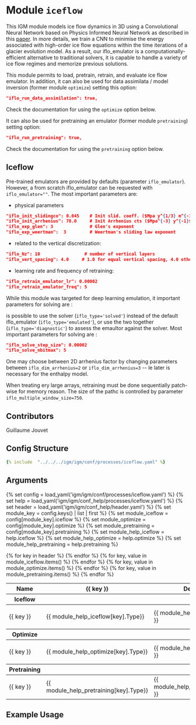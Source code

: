 # Module `iceflow`

This IGM module models ice flow dynamics in 3D using a Convolutional Neural Network based on Physics Informed Neural Network as described in this [paper](https://eartharxiv.org/repository/view/5335/). In more details, we train a CNN to minimise the energy associated with high-order ice flow equations within the time iterations of a glacier evolution model. As a result, our iflo_emulator is a computationally-efficient alternative to traditional solvers, it is capable to handle a variety of ice flow regimes and memorize previous solutions.

This module permits to load, pretrain, retrain, and evaluate ice flow emulator. In addition, it can also be used for data assimilata / model inversion (former module `optimize`) setting this option:
```json 
"iflo_run_data_assimilation": true,
```
Check the documentation for using the `optimize` option below.


It can also be used for pretraining an emulator (former module `pretraining`) setting option: 
```json 
"iflo_run_pretraining": true,
```
Check the documentation for using the `pretraining` option below.

## Iceflow



Pre-trained emulators are provided by defaults (parameter `iflo_emulator`). However, a from scratch iflo_emulator can be requested with `iflo_emulator=""`. The most important parameters are:

- physical parameters 

```json 
"iflo_init_slidingco": 0.045    # Init slid. coeff. ($Mpa y^{1/3} m^{-1/3}$)
"iflo_init_arrhenius": 78.0     # Init Arrhenius cts ($Mpa^{-3} y^{-1}$)
"iflo_exp_glen": 3              # Glen's exponent
"iflo_exp_weertman":  3         # Weertman's sliding law exponent
```

- related to the vertical discretization:

```json 
"iflo_Nz": 10                 # number of vertical layers
"iflo_vert_spacing": 4.0     # 1.0 for equal vertical spacing, 4.0 otherwise
```

- learning rate and frequency of retraining:

```json 
"iflo_retrain_emulator_lr": 0.00002 
"iflo_retrain_emulator_freq": 5     
```

While this module was targeted for deep learning emulation, it important parameters for solving are :

is possible to
use the solver (`iflo_type='solved'`) instead of the default iflo_emulator (`iflo_type='emulated'`), or use the two together (`iflo_type='diagnostic'`) to assess the emaultor against the solver. Most important parameters for solving are :

```json 
"iflo_solve_step_size": 0.00002 
"iflo_solve_nbitmax": 5     
```

One may choose between 2D arrhenius factor by changing parameters between `iflo_dim_arrhenius=2` or `iflo_dim_arrhenius=3` -- le later is necessary for the enthalpy model.

When treating ery large arrays, retraining must be done sequentially patch-wise for memory reason. The size of the pathc is controlled by parameter `iflo_multiple_window_size=750`.

## Contributors

Guillaume Jouvet

## Config Structure  
~~~yaml
{% include  "../../../igm/igm/conf/processes/iceflow.yaml" %}
~~~

## Arguments
{% set config = load_yaml('igm/igm/conf/processes/iceflow.yaml') %}
{% set help = load_yaml('igm/igm/conf_help/processes/iceflow.yaml') %}
{% set header = load_yaml('igm/igm/conf_help/header.yaml') %}
{% set module_key = config.keys() | list | first %}
{% set module_iceflow = config[module_key].iceflow %}
{% set module_optimize = config[module_key].optimize %}
{% set module_pretraining = config[module_key].pretraining %}
{% set module_help_iceflow = help.iceflow %}
{% set module_help_optimize = help.optimize %}
{% set module_help_pretraining = help.pretraining %}

<table>
  <thead>
    <tr>
      <th>Name</th>
      {% for key in header %}
      <th>{{ key }}</th>
      {% endfor %}
      <th>Default Value</th>
    </tr>
  </thead>
  <th>Iceflow</th>
  <tbody>
    {% for key, value in module_iceflow.items() %}
    <tr>
      <td>{{ key }}</td>
      <td><span class={{module_help_iceflow[key].Type}}_table>{{ module_help_iceflow[key].Type}}</span></td>
      <!-- <td>{{ module_help_iceflow[key].Units}}</td> -->
      <td><span class="math">{{ module_help_iceflow[key].Units }}</span></td>
      <td>{{ module_help_iceflow[key].Description}}</td>
      <td>{{ value }}</td>
    </tr>
    {% endfor %}
  </tbody>
  <th>Optimize</th>
  <tbody>
    {% for key, value in module_optimize.items() %}
    <tr>
      <td>{{ key }}</td>
      <td>{{ module_help_optimize[key].Type}}</td>
      <!-- <td>{{ module_help_optimize[key].Units}}</td> -->
      <td><span class="math">{{ module_help_optimize[key].Units }}</span></td>
      <td>{{ module_help_optimize[key].Description}}</td>
      <td>{{ value }}</td>
    </tr>
    {% endfor %}
  </tbody>
  <th>Pretraining</th>
  <tbody>
    {% for key, value in module_pretraining.items() %}
    <tr>
      <td>{{ key }}</td>
      <td>{{ module_help_pretraining[key].Type}}</td>
      <!-- <td>{{ module_help_pretraining[key].Units}}</td> -->
      <td><span class="math">{{ module_help_pretraining[key].Units }}</span></td>
      <td>{{ module_help_pretraining[key].Description}}</td>
      <td>{{ value }}</td>
    </tr>
    {% endfor %}
  </tbody>
</table>

<script type="text/javascript">
  MathJax.Hub.Queue(["Typeset", MathJax.Hub]);
</script>

## Example Usage
